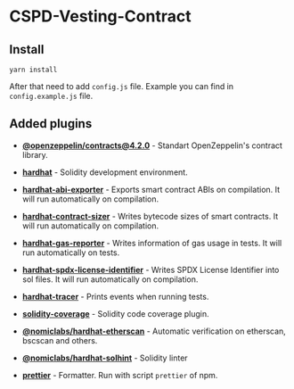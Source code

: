 # CSPD-Vesting-Contract

## Install
    yarn install

After that need to add `config.js` file. Example you can find in `config.example.js` file.

## Added plugins
* [**@openzeppelin/contracts@4.2.0**](https://github.com/OpenZeppelin/openzeppelin-contracts/tree/v4.2.0/contracts) - Standart OpenZeppelin's contract library.

* [**hardhat**](https://hardhat.org/getting-started/) - Solidity development environment.

* [**hardhat-abi-exporter**](https://hardhat.org/plugins/hardhat-abi-exporter.html) - Exports smart contract ABIs on compilation. It will run automatically on compilation.

* [**hardhat-contract-sizer**](https://hardhat.org/plugins/hardhat-contract-sizer.html) - Writes bytecode sizes of smart contracts. It will run automatically on compilation.

* [**hardhat-gas-reporter**](https://hardhat.org/plugins/hardhat-gas-reporter.html) - Writes information of gas usage in tests. It will run automatically on tests.

* [**hardhat-spdx-license-identifier**](https://hardhat.org/plugins/hardhat-spdx-license-identifier.html) - Writes SPDX License Identifier into sol files. It will run automatically on compilation.

* [**hardhat-tracer**](https://hardhat.org/plugins/hardhat-tracer.html) - Prints events when running tests.

* [**solidity-coverage**](https://hardhat.org/plugins/solidity-coverage.html) - Solidity code coverage plugin.

* [**@nomiclabs/hardhat-etherscan**](https://hardhat.org/plugins/nomiclabs-hardhat-etherscan.html) - Automatic verification on etherscan, bscscan and others.

* [**@nomiclabs/hardhat-solhint**](https://hardhat.org/plugins/nomiclabs-hardhat-solhint.html) - Solidity linter

* [**prettier**](https://www.npmjs.com/package/prettier) - Formatter. Run with script `prettier` of npm.